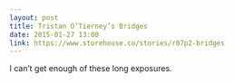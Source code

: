 ```yaml
---
layout: post
title: Tristan O’Tierney’s Bridges
date: 2015-01-27 13:00
link: https://www.storehouse.co/stories/r07p2-bridges
---
```

 
I can’t get enough of these long exposures.